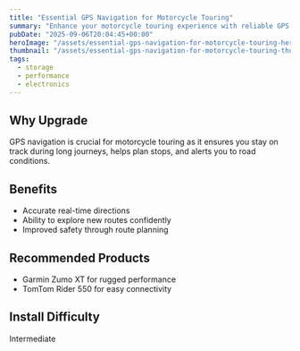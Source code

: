```yaml
---
title: "Essential GPS Navigation for Motorcycle Touring"
summary: "Enhance your motorcycle touring experience with reliable GPS navigation."
pubDate: "2025-09-06T20:04:45+00:00"
heroImage: "/assets/essential-gps-navigation-for-motorcycle-touring-hero.jpg"
thumbnail: "/assets/essential-gps-navigation-for-motorcycle-touring-thumb.jpg"
tags:
  - storage
  - performance
  - electronics
---
```


<h2>Why Upgrade</h2>
<p>GPS navigation is crucial for motorcycle touring as it ensures you stay on track during long journeys, helps plan stops, and alerts you to road conditions.</p>
<h2>Benefits</h2>
<ul>
  <li>Accurate real-time directions</li>
  <li>Ability to explore new routes confidently</li>
  <li>Improved safety through route planning</li>
</ul>
<h2>Recommended Products</h2>
<ul>
  <li>Garmin Zumo XT for rugged performance</li>
  <li>TomTom Rider 550 for easy connectivity</li>
</ul>
<h2>Install Difficulty</h2>
<p>Intermediate</p>